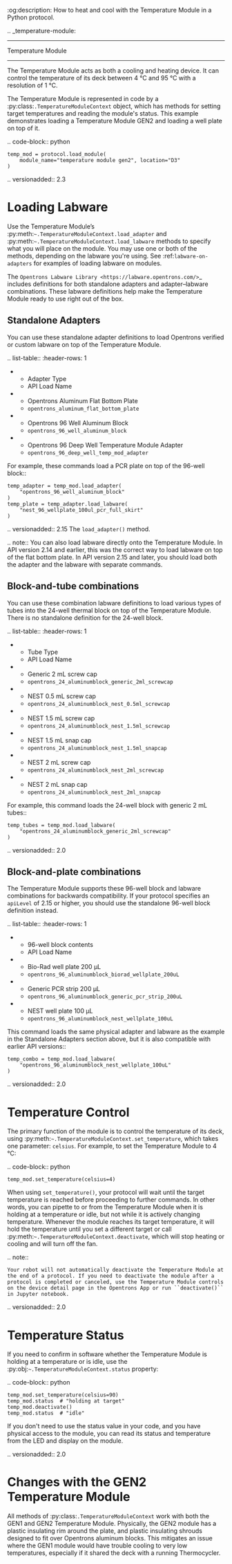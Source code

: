 :og:description: How to heat and cool with the Temperature Module in a Python protocol.

.. _temperature-module:

******************
Temperature Module
******************

The Temperature Module acts as both a cooling and heating device. It can control the temperature of its deck between 4 °C and 95 °C with a resolution of 1 °C.

The Temperature Module is represented in code by a :py:class:`.TemperatureModuleContext` object, which has methods for setting target temperatures and reading the module's status. This example demonstrates loading a Temperature Module GEN2 and loading a well plate on top of it.

.. code-block:: python

    temp_mod = protocol.load_module(
        module_name="temperature module gen2", location="D3"
    )

.. versionadded:: 2.3

Loading Labware
===============

Use the Temperature Module’s :py:meth:`~.TemperatureModuleContext.load_adapter` and :py:meth:`~.TemperatureModuleContext.load_labware` methods to specify what you will place on the module. You may use one or both of the methods, depending on the labware you're using. See :ref:`labware-on-adapters` for examples of loading labware on modules.

The `Opentrons Labware Library <https://labware.opentrons.com/>`_ includes definitions for both standalone adapters and adapter–labware combinations. These labware definitions help make the Temperature Module ready to use right out of the box.

Standalone Adapters
-------------------

You can use these standalone adapter definitions to load Opentrons verified or custom labware on top of the Temperature Module.

.. list-table::
   :header-rows: 1

   * - Adapter Type
     - API Load Name
   * - Opentrons Aluminum Flat Bottom Plate
     - ``opentrons_aluminum_flat_bottom_plate``
   * - Opentrons 96 Well Aluminum Block
     - ``opentrons_96_well_aluminum_block``
   * - Opentrons 96 Deep Well Temperature Module Adapter
     - ``opentrons_96_deep_well_temp_mod_adapter``

For example, these commands load a PCR plate on top of the 96-well block::

    temp_adapter = temp_mod.load_adapter(
        "opentrons_96_well_aluminum_block"
    )
    temp_plate = temp_adapter.load_labware(
        "nest_96_wellplate_100ul_pcr_full_skirt"
    )

.. versionadded:: 2.15
    The ``load_adapter()`` method.

.. note::
    You can also load labware directly onto the Temperature Module. In API version 2.14 and earlier, this was the correct way to load labware on top of the flat bottom plate. In API version 2.15 and later, you should load both the adapter and the labware with separate commands.

Block-and-tube combinations
---------------------------

You can use these combination labware definitions to load various types of tubes into the 24-well thermal block on top of the Temperature Module. There is no standalone definition for the 24-well block.

.. list-table::
   :header-rows: 1

   * - Tube Type
     - API Load Name
   * - Generic 2 mL screw cap
     - ``opentrons_24_aluminumblock_generic_2ml_screwcap``
   * - NEST 0.5 mL screw cap
     - ``opentrons_24_aluminumblock_nest_0.5ml_screwcap``
   * - NEST 1.5 mL screw cap
     - ``opentrons_24_aluminumblock_nest_1.5ml_screwcap``
   * - NEST 1.5 mL snap cap
     - ``opentrons_24_aluminumblock_nest_1.5ml_snapcap``
   * - NEST 2 mL screw cap
     - ``opentrons_24_aluminumblock_nest_2ml_screwcap``
   * - NEST 2 mL snap cap
     - ``opentrons_24_aluminumblock_nest_2ml_snapcap``

For example, this command loads the 24-well block with generic 2 mL tubes::

    temp_tubes = temp_mod.load_labware(
        "opentrons_24_aluminumblock_generic_2ml_screwcap"
    )

.. versionadded:: 2.0

Block-and-plate combinations
----------------------------

The Temperature Module supports these 96-well block and labware combinations for backwards compatibility. If your protocol specifies an ``apiLevel`` of 2.15 or higher, you should use the standalone 96-well block definition instead.

.. list-table::
   :header-rows: 1

   * - 96-well block contents
     - API Load Name
   * - Bio-Rad well plate 200 µL
     - ``opentrons_96_aluminumblock_biorad_wellplate_200uL``
   * - Generic PCR strip 200 µL
     - ``opentrons_96_aluminumblock_generic_pcr_strip_200uL``
   * - NEST well plate 100 µL
     - ``opentrons_96_aluminumblock_nest_wellplate_100uL``

This command loads the same physical adapter and labware as the example in the Standalone Adapters section above, but it is also compatible with earlier API versions::

    temp_combo = temp_mod.load_labware(
        "opentrons_96_aluminumblock_nest_wellplate_100uL"
    )

.. versionadded:: 2.0

Temperature Control
===================

The primary function of the module is to control the temperature of its deck, using :py:meth:`~.TemperatureModuleContext.set_temperature`, which takes one parameter: ``celsius``. For example, to set the Temperature Module to 4 °C:

.. code-block:: python

    temp_mod.set_temperature(celsius=4)

When using ``set_temperature()``, your protocol will wait until the target temperature is reached before proceeding to further commands. In other words, you can pipette to or from the Temperature Module when it is holding at a temperature or idle, but not while it is actively changing temperature. Whenever the module reaches its target temperature, it will hold the temperature until you set a different target or call :py:meth:`~.TemperatureModuleContext.deactivate`, which will stop heating or cooling and will turn off the fan.

.. note::

    Your robot will not automatically deactivate the Temperature Module at the end of a protocol. If you need to deactivate the module after a protocol is completed or canceled, use the Temperature Module controls on the device detail page in the Opentrons App or run ``deactivate()`` in Jupyter notebook.

.. versionadded:: 2.0

Temperature Status
==================

If you need to confirm in software whether the Temperature Module is holding at a temperature or is idle, use the :py:obj:`~.TemperatureModuleContext.status` property:

.. code-block:: python

    temp_mod.set_temperature(celsius=90)
    temp_mod.status  # "holding at target"
    temp_mod.deactivate()
    temp_mod.status  # "idle"

If you don't need to use the status value in your code, and you have physical access to the module, you can read its status and temperature from the LED and display on the module.

.. versionadded:: 2.0

Changes with the GEN2 Temperature Module
========================================

All methods of :py:class:`.TemperatureModuleContext` work with both the GEN1 and GEN2 Temperature Module. Physically, the GEN2 module has a plastic insulating rim around the plate, and plastic insulating shrouds designed to fit over Opentrons aluminum blocks. This mitigates an issue where the GEN1 module would have trouble cooling to very low temperatures, especially if it shared the deck with a running Thermocycler.

